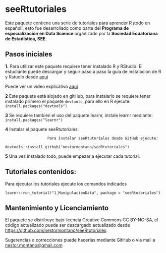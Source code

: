 # seeRtutoriales

Este paquete contiene una serie de tutoriales para aprender R ¡todo en español!, esto fue desarrollado como parte del **Programa de especialización en Data Science** organizado por la **Sociedad Ecuatoriana de Estadística, SEE**. 

## Pasos iniciales

**1.** Para utilizar este paquete requiere tener instalado R y RStudio. El estudiante puede descargar y seguir paso a paso la guía de instalación de R y Rstudio desde [aquí](https://goo.gl/sKH4eY)  

Puede ver un video explicativo [aquí](https://www.youtube.com/watch?v=1WXgaa2Spp0)


**2** Este paquete está alojado en gitHub, para instalarlo se requiere tener instalado primero el paquete `devtools`, para ello en R ejecute: `install.packages("devtools")`

**3** Se requiere también el uso del paquete learnr, instale learnr mediante: `install.packages("learnr")`

**4** Instalar el paquete seeRtutoriales:


                       Para instalar seeRtutoriales desde GitHub ejecute:   
                       devtools::install_github("nestormontano/seeRtutoriales")


**5** Una vez instalado todo, puede empezar a ejecutar cada tutorial.



## Tutoriales contenidos:   

Para ejecutar los tutoriales ejecute los comandos indicados

`learnr::run_tutorial("1_ManipulacionData", package = "seeRtutoriales")`



## Mantenimiento y Licenciamiento

El paquete se distribuye bajo licencia Creative Commons CC BY-NC-SA, el código actualizado puede ser descargado actualizado desde https://github.com/nestormontano/seeRtutoriales.

Sugerencias o correcciones puede hacerlas mediante GitHub o via mail a nestor.montano@gmail.com
